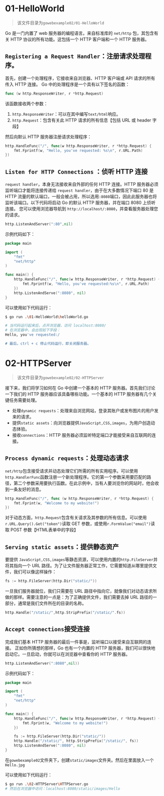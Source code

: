 # 01-HelloWorld

> 该文件目录为`gowebexample02/01-HelloWorld`

Go 是一门内置了 web 服务器的编程语言。来自标准库的 `net/http` 包，其包含有关 HTTP 协议的所有功能。这包括一个 HTTP 客户端和一个 HTTP 服务器。

## `Registering a Request Handler`：注册请求处理程序。

首先，创建一个处理程序，它接收来自浏览器、HTTP 客户端或 API 请求的所有传入 HTTP 连接。 Go 中的处理程序是一个具有以下签名的函数：

```go
func (w http.ResponseWriter, r *http.Request)
```

该函数接收两个参数：

1. `http.ResponseWriter`：可以在其中编写`text/html`响应。
2. `http.Request`：包含有关此 HTTP 请求的所有信息【包括 URL 或 header 字段】

然后向默认 HTTP 服务器注册请求处理程序：

```go
http.HandleFunc("/", func(w http.ResponseWriter, r *http.Request) {
    fmt.Fprintf(w, "Hello, you've requested: %s\n", r.URL.Path)
})
```

## `Listen for HTTP Connections` ：侦听 HTTP 连接

`request handler`，本身无法接收来自外部的任何 HTTP 连接。HTTP 服务器必须监听端口才能将连接传递给 `request handler`，由于在大多数情况下端口 80 是 HTTP 流量的默认端口，一般会被占用，所以选用`:8080`端口，因此此服务器也将监听该端口。以下代码将启动 Go 的默认 HTTP 服务器，并在端口 8080 上侦听连接。 您可以使用浏览器导航到 `http://localhost/:8080`，并查看服务器处理您的请求。

```go
http.ListenAndServer(":80",nil)
```

示例代码如下：

```go
package main

import (
	"fmt"
	"net/http"
)

func main() {
	http.HandleFunc("/", func(w http.ResponseWriter, r *http.Request) {
		fmt.Fprintf(w, "Hello, you've requested:%s\n", r.URL.Path)
	})
	http.ListenAndServe(":8080", nil)
}
```

可以使用如下代码运行：

```bash
$ go run .\01-HelloWorld\helloWorld.go

# 当代码运行起来后，点开浏览器，访问 localhost:8080/
# 在浏览器中，会出现如下字段：
Hello, you've requested:/

# 最后，ctrl + c 停止代码运行，即关闭服务器。
```

# 02-HTTPServer

> 该文件目录为`gowebexample02/02-HTTPServer`

接下来，我们将学习如何在 Go 中创建一个基本的 HTTP 服务器。首先我们讨论一下我们的 HTTP 服务器应该具备哪些功能。一个基本的 HTTP 服务器有几个关键任务需要处理。

- 处理`dynamic requests`：处理来自浏览网站，登录其账户或发布图片的用户发来的请求。
- 提供`static assets`：向浏览器提供`JavaScript,CSS,images`，为用户创造动态体验。
- 接收`connections`：HTTP 服务器必须监听特定端口才能接受来自互联网的连接。

## `Process dynamic requests`：处理动态请求

`net/http`包含接受请求并动态处理它们所需的所有实用程序。可以使用`http.HandlerFunc`函数注册一个新处理程序。它的第一个参数采用要匹配的路径，第二个参数采用要执行函数。在此示例中，当有人要浏览你的网站时，他会收到一条友好的消息。

```go
http.HandleFunc("/", func (w http.ResponseWriter, r *http.Request) {
    fmt.Fprint(w, "Welcome to my website!")
})
```

对于动态方面，`http.Request`包含有关请求及其参数的所有信息。可以使用`r.URL.Query().Get("token")`读取 GET 参数，或使用`r.FormValue("email")`读取 POST 参数【HTML表单中的字段】

## `Serving static assets`：提供静态资产

要提供 `JavaScript,CSS,images`等静态资源，可以使用内置的`http.FileServer`并将其指向一个 URL 路径。为了让文件服务器正常工作，它需要知道从哪里提供文件，我们可以像这样操作：

```go
fs := http.FileServer(http.Dir("static/"))
```

一旦我们服务器就位，我们只需要在 URL 路径中指向它，就像我们对动态请求所做的那样。需要注意的一点是：为了正确提供文件，我们需要去掉 URL 路径的一部分，通常是我们文件所在的目录的名称。

```go
http.Handle("/static/",http.StripPrefix("/static/".fs))
```

## `Accept connections`接受连接

完成我们基本 HTTP 服务器的最后一件事是，监听端口以接受来自互联网的连接。 正如你所猜想的那样，Go 也有一个内置的 HTTP 服务器，我们可以很快地启动它。一旦启动，你就可以在浏览器中查看你的 HTTP 服务器。

```go
http.ListenAndServer(":8080",nil))
```

示例代码如下：

```go
package main

import (
	"fmt"
	"net/http"
)

func main() {
	http.HandleFunc("/", func(w http.ResponseWriter, r *http.Request) {
		fmt.Fprint(w, "Welcome to my website!")
	})

	fs := http.FileServer(http.Dir("static/"))
	http.Handle("/static/", http.StripPrefix("/static/", fs))
	http.ListenAndServe(":8080", nil)
}
```

在`gowebexample02`文件夹下，创建`static/images`文件夹。然后在里面放入一个`Hello.jpg`

可以使用如下代码运行：

```bash
$ go run .\02-HTTPServer\HTTPServer.go
# 然后在浏览器中访问：localhost:8080/static/images/Hello
```

